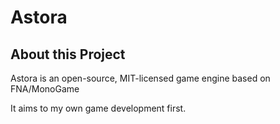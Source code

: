 # Astora
## About this Project
Astora is an open-source, MIT-licensed game engine based on FNA/MonoGame

It aims to my own game development first.
